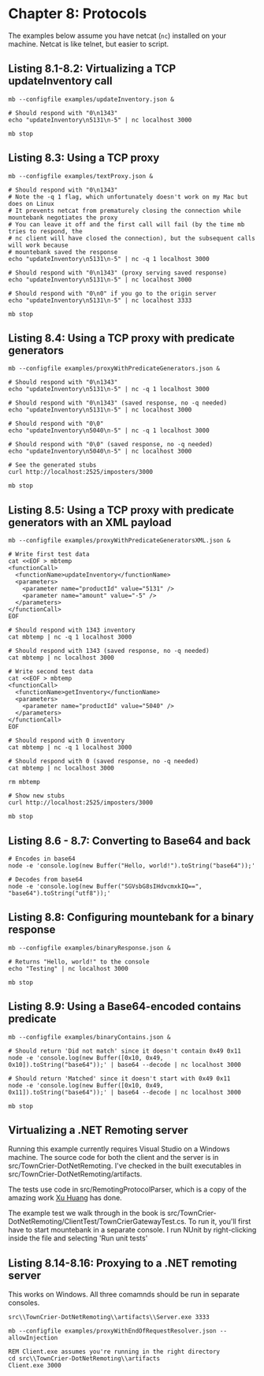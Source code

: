 # Chapter 8: Protocols

The examples below assume you have netcat (`nc`) installed on your machine.
Netcat is like telnet, but easier to script.

## Listing 8.1-8.2: Virtualizing a TCP updateInventory call

````
mb --configfile examples/updateInventory.json &

# Should respond with "0\n1343"
echo "updateInventory\n5131\n-5" | nc localhost 3000

mb stop
````

## Listing 8.3: Using a TCP proxy

````
mb --configfile examples/textProxy.json &

# Should respond with "0\n1343"
# Note the -q 1 flag, which unfortunately doesn't work on my Mac but does on Linux
# It prevents netcat from prematurely closing the connection while mountebank negotiates the proxy
# You can leave it off and the first call will fail (by the time mb tries to respond, the
# nc client will have closed the connection), but the subsequent calls will work because
# mountebank saved the response
echo "updateInventory\n5131\n-5" | nc -q 1 localhost 3000

# Should respond with "0\n1343" (proxy serving saved response)
echo "updateInventory\n5131\n-5" | nc localhost 3000

# Should respond with "0\n0" if you go to the origin server
echo "updateInventory\n5131\n-5" | nc localhost 3333

mb stop
````

## Listing 8.4: Using a TCP proxy with predicate generators

````
mb --configfile examples/proxyWithPredicateGenerators.json &

# Should respond with "0\n1343"
echo "updateInventory\n5131\n-5" | nc -q 1 localhost 3000

# Should respond with "0\n1343" (saved response, no -q needed)
echo "updateInventory\n5131\n-5" | nc localhost 3000

# Should respond with "0\0"
echo "updateInventory\n5040\n-5" | nc -q 1 localhost 3000

# Should respond with "0\0" (saved response, no -q needed)
echo "updateInventory\n5040\n-5" | nc localhost 3000

# See the generated stubs
curl http://localhost:2525/imposters/3000

mb stop
````

## Listing 8.5: Using a TCP proxy with predicate generators with an XML payload

````
mb --configfile examples/proxyWithPredicateGeneratorsXML.json &

# Write first test data
cat <<EOF > mbtemp
<functionCall>
  <functionName>updateInventory</functionName>
  <parameters>
    <parameter name="productId" value="5131" />
    <parameter name="amount" value="-5" />
  </parameters>
</functionCall>
EOF

# Should respond with 1343 inventory
cat mbtemp | nc -q 1 localhost 3000

# Should respond with 1343 (saved response, no -q needed)
cat mbtemp | nc localhost 3000

# Write second test data
cat <<EOF > mbtemp
<functionCall>
  <functionName>getInventory</functionName>
  <parameters>
    <parameter name="productId" value="5040" />
  </parameters>
</functionCall>
EOF

# Should respond with 0 inventory
cat mbtemp | nc -q 1 localhost 3000

# Should respond with 0 (saved response, no -q needed)
cat mbtemp | nc localhost 3000

rm mbtemp

# Show new stubs
curl http://localhost:2525/imposters/3000

mb stop
````

## Listing 8.6 - 8.7: Converting to Base64 and back

````
# Encodes in base64
node -e 'console.log(new Buffer("Hello, world!").toString("base64"));'

# Decodes from base64
node -e 'console.log(new Buffer("SGVsbG8sIHdvcmxkIQ==", "base64").toString("utf8"));'
````

## Listing 8.8: Configuring mountebank for a binary response

````
mb --configfile examples/binaryResponse.json &

# Returns "Hello, world!" to the console
echo "Testing" | nc localhost 3000

mb stop
````

## Listing 8.9: Using a Base64-encoded contains predicate

````
mb --configfile examples/binaryContains.json &

# Should return 'Did not match' since it doesn't contain 0x49 0x11
node -e 'console.log(new Buffer([0x10, 0x49, 0x10]).toString("base64"));' | base64 --decode | nc localhost 3000

# Should return 'Matched' since it doesn't start with 0x49 0x11
node -e 'console.log(new Buffer([0x10, 0x49, 0x11]).toString("base64"));' | base64 --decode | nc localhost 3000

mb stop
````

## Virtualizing a .NET Remoting server

Running this example currently requires Visual Studio on a Windows machine. The source code for both the client
and the server is in src/TownCrier-DotNetRemoting. I've checked in the built
executables in src/TownCrier-DotNetRemoting/artifacts.

The tests use code in src/RemotingProtocolParser, which is a copy of the amazing work
[Xu Huang](https://github.com/wsky/RemotingProtocolParser) has done.

The example test we walk through in the book is src/TownCrier-DotNetRemoting/ClientTest/TownCrierGatewayTest.cs.
To run it, you'll first have to start mountebank in a separate console. I run NUnit by right-clicking inside the
file and selecting 'Run unit tests'


## Listing 8.14-8.16: Proxying to a .NET remoting server

This works on Windows. All three comamnds should be run in separate consoles.

````
src\\TownCrier-DotNetRemoting\\artifacts\\Server.exe 3333
````

````
mb --configfile examples/proxyWithEndOfRequestResolver.json --allowInjection
````

````
REM Client.exe assumes you're running in the right directory
cd src\\TownCrier-DotNetRemoting\\artifacts
Client.exe 3000
````
